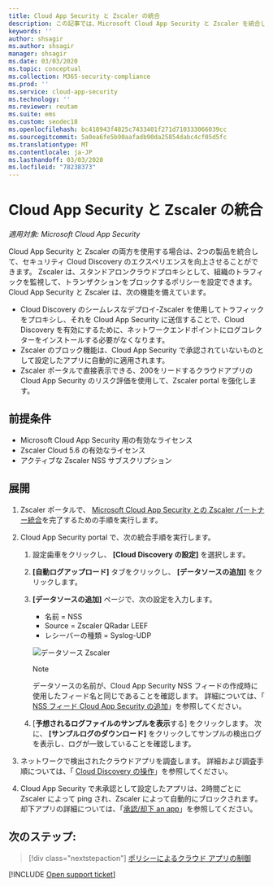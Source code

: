 ```yaml
---
title: Cloud App Security と Zscaler の統合
description: この記事では、Microsoft Cloud App Security と Zscaler を統合して、シームレスな Cloud Discovery と、承認されていないアプリの自動ブロックを実現する方法について説明します。
keywords: ''
author: shsagir
ms.author: shsagir
manager: shsagir
ms.date: 03/03/2020
ms.topic: conceptual
ms.collection: M365-security-compliance
ms.prod: ''
ms.service: cloud-app-security
ms.technology: ''
ms.reviewer: reutam
ms.suite: ems
ms.custom: seodec18
ms.openlocfilehash: bc418943f4825c7433401f271d710333066039cc
ms.sourcegitcommit: 5a0ea6fe5b90aafadb90da25854dabc4cf05d5fc
ms.translationtype: MT
ms.contentlocale: ja-JP
ms.lasthandoff: 03/03/2020
ms.locfileid: "78238373"
---
```

# <a name="integrate-cloud-app-security-with-zscaler"></a>Cloud App Security と Zscaler の統合

*適用対象: Microsoft Cloud App Security*

Cloud App Security と Zscaler の両方を使用する場合は、2つの製品を統合して、セキュリティ Cloud Discovery のエクスペリエンスを向上させることができます。 Zscaler は、スタンドアロンクラウドプロキシとして、組織のトラフィックを監視して、トランザクションをブロックするポリシーを設定できます。 Cloud App Security と Zscaler は、次の機能を備えています。

- Cloud Discovery のシームレスなデプロイ-Zscaler を使用してトラフィックをプロキシし、それを Cloud App Security に送信することで、Cloud Discovery を有効にするために、ネットワークエンドポイントにログコレクターをインストールする必要がなくなります。
- Zscaler のブロック機能は、Cloud App Security で承認されていないものとして設定したアプリに自動的に適用されます。
- Zscaler ポータルで直接表示できる、200をリードするクラウドアプリの Cloud App Security のリスク評価を使用して、Zscaler portal を強化します。

## <a name="prerequisites"></a>前提条件

- Microsoft Cloud App Security 用の有効なライセンス
- Zscaler Cloud 5.6 の有効なライセンス
- アクティブな Zscaler NSS サブスクリプション

## <a name="deployment"></a>展開

1. Zscaler ポータルで、 [Microsoft Cloud App Security との Zscaler パートナー統合](https://help.zscaler.com/zia/configuring-mcas-integration)を完了するための手順を実行します。
2. Cloud App Security portal で、次の統合手順を実行します。
    1. 設定歯車をクリックし、 **[Cloud Discovery の設定]** を選択します。
    2. **[自動ログアップロード]** タブをクリックし、 **[データソースの追加]** をクリックします。
    3. **[データソースの追加]** ページで、次の設定を入力します。

        - 名前 = NSS
        - Source = Zscaler QRadar LEEF
        - レシーバーの種類 = Syslog-UDP

        ![データソース Zscaler](media/data-source-zscaler.png)

        > [!NOTE]
        > データソースの名前が、Cloud App Security NSS フィードの作成時に使用したフィード名と同じであることを確認します。 詳細については、「 [NSS フィード Cloud App Security の追加](https://help.zscaler.com/zia/adding-mcas-nss-feeds)」を参照してください。

    4. [**予想されるログファイルのサンプルを表示**する] をクリックします。 次に、 **[サンプルログのダウンロード]** をクリックしてサンプルの検出ログを表示し、ログが一致していることを確認します。<br />

3. ネットワークで検出されたクラウドアプリを調査します。 詳細および調査手順については、「 [Cloud Discovery の操作](working-with-cloud-discovery-data.md)」を参照してください。

4. Cloud App Security で未承認として設定したアプリは、2時間ごとに Zscaler によって ping され、Zscaler によって自動的にブロックされます。 却下アプリの詳細については、「[承認/却下 an app](governance-discovery.md#BKMK_SanctionApp)」を参照してください。

## <a name="next-steps"></a>次のステップ:

> [!div class="nextstepaction"]
> [ポリシーによるクラウド アプリの制御](control-cloud-apps-with-policies.md)

[!INCLUDE [Open support ticket](includes/support.md)]
